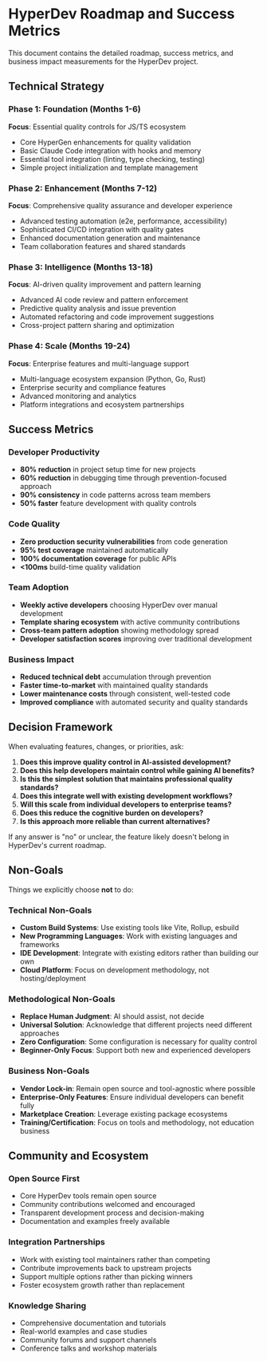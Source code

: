# HyperDev Roadmap and Success Metrics

This document contains the detailed roadmap, success metrics, and business impact measurements for the HyperDev project.

## Technical Strategy

### Phase 1: Foundation (Months 1-6)
**Focus**: Essential quality controls for JS/TS ecosystem
- Core HyperGen enhancements for quality validation
- Basic Claude Code integration with hooks and memory
- Essential tool integration (linting, type checking, testing)
- Simple project initialization and template management

### Phase 2: Enhancement (Months 7-12)  
**Focus**: Comprehensive quality assurance and developer experience
- Advanced testing automation (e2e, performance, accessibility)
- Sophisticated CI/CD integration with quality gates
- Enhanced documentation generation and maintenance
- Team collaboration features and shared standards

### Phase 3: Intelligence (Months 13-18)
**Focus**: AI-driven quality improvement and pattern learning
- Advanced AI code review and pattern enforcement
- Predictive quality analysis and issue prevention
- Automated refactoring and code improvement suggestions
- Cross-project pattern sharing and optimization

### Phase 4: Scale (Months 19-24)
**Focus**: Enterprise features and multi-language support
- Multi-language ecosystem expansion (Python, Go, Rust)
- Enterprise security and compliance features  
- Advanced monitoring and analytics
- Platform integrations and ecosystem partnerships

## Success Metrics

### Developer Productivity
- **80% reduction** in project setup time for new projects
- **60% reduction** in debugging time through prevention-focused approach
- **90% consistency** in code patterns across team members
- **50% faster** feature development with quality controls

### Code Quality
- **Zero production security vulnerabilities** from code generation
- **95% test coverage** maintained automatically
- **100% documentation coverage** for public APIs
- **<100ms** build-time quality validation

### Team Adoption
- **Weekly active developers** choosing HyperDev over manual development
- **Template sharing ecosystem** with active community contributions
- **Cross-team pattern adoption** showing methodology spread
- **Developer satisfaction scores** improving over traditional development

### Business Impact
- **Reduced technical debt** accumulation through prevention
- **Faster time-to-market** with maintained quality standards
- **Lower maintenance costs** through consistent, well-tested code
- **Improved compliance** with automated security and quality standards

## Decision Framework

When evaluating features, changes, or priorities, ask:

1. **Does this improve quality control in AI-assisted development?**
2. **Does this help developers maintain control while gaining AI benefits?**
3. **Is this the simplest solution that maintains professional quality standards?**
4. **Does this integrate well with existing development workflows?**
5. **Will this scale from individual developers to enterprise teams?**
6. **Does this reduce the cognitive burden on developers?**
7. **Is this approach more reliable than current alternatives?**

If any answer is "no" or unclear, the feature likely doesn't belong in HyperDev's current roadmap.

## Non-Goals

Things we explicitly choose **not** to do:

### Technical Non-Goals
- **Custom Build Systems**: Use existing tools like Vite, Rollup, esbuild
- **New Programming Languages**: Work with existing languages and frameworks
- **IDE Development**: Integrate with existing editors rather than building our own
- **Cloud Platform**: Focus on development methodology, not hosting/deployment

### Methodological Non-Goals  
- **Replace Human Judgment**: AI should assist, not decide
- **Universal Solution**: Acknowledge that different projects need different approaches
- **Zero Configuration**: Some configuration is necessary for quality control
- **Beginner-Only Focus**: Support both new and experienced developers

### Business Non-Goals
- **Vendor Lock-in**: Remain open source and tool-agnostic where possible
- **Enterprise-Only Features**: Ensure individual developers can benefit fully
- **Marketplace Creation**: Leverage existing package ecosystems
- **Training/Certification**: Focus on tools and methodology, not education business

## Community and Ecosystem

### Open Source First
- Core HyperDev tools remain open source
- Community contributions welcomed and encouraged
- Transparent development process and decision-making
- Documentation and examples freely available

### Integration Partnerships
- Work with existing tool maintainers rather than competing
- Contribute improvements back to upstream projects
- Support multiple options rather than picking winners
- Foster ecosystem growth rather than replacement

### Knowledge Sharing
- Comprehensive documentation and tutorials
- Real-world examples and case studies
- Community forums and support channels
- Conference talks and workshop materials